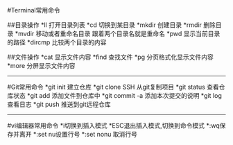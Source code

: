 #Terminal常用命令

##目录操作
*ll  打开目录列表
*cd   切换到某目录
*mkdir 创建目录
*rmdir 删除目录
*mvdir 移动或者重命名目录 跟着两个目录名就是重命名
*pwd  显示当前目录的路径
*dircmp 比较两个目录的内容

##文件操作
*cat 显示文件内容
*find 查找文件
*pg 分页格式化显示文件内容
*more 分屏显示文件内容

***
#Git常用命令
*git init 建立仓库
*git clone SSH 从git复制项目
*git status 查看仓库状态
*git add 添加文件到仓库中
*git commit -a  添加本次提交的说明
*git log 查看日志
*git push 推送到git远程仓库

***
#vi编辑器常用命令
*i切换到插入模式
*ESC退出插入模式,切换到命令模式
*:wq保存并离开
*:set nu设置行号
*:set nonu 取消行号

